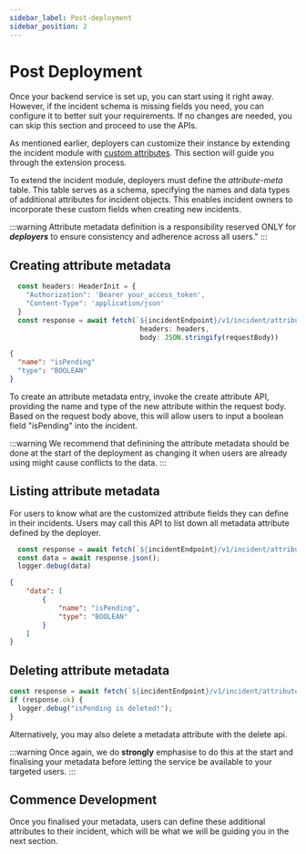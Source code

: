```yaml
---
sidebar_label: Post-deployment
sidebar_position: 2
---
```


# Post Deployment

Once your backend service is set up, you can start using it right away. However, if the incident schema is missing fields you need, you can configure it to better suit your requirements. If no changes are needed, you can skip this section and proceed to use the APIs.

As mentioned earlier, deployers can customize their instance by extending the incident module with [custom attributes](/docs/modules/ims/overview/concepts/attribute.mdx). This section will guide you through the extension process.

To extend the incident module, deployers must define the _attribute-meta_ table. This table serves as a schema, specifying the names and data types of additional attributes for incident objects. This enables incident owners to incorporate these custom fields when creating new incidents.

:::warning
Attribute metadata definition is a responsibility reserved ONLY for _**deployers**_ to ensure consistency and adherence across all users."
:::

## Creating attribute metadata

```typescript title="POST /v1/incident/attributes" showLineNumbers
  const headers: HeaderInit = {
    "Authorization": 'Bearer your_access_token',
    "Content-Type": 'application/json'
  }
  const response = await fetch(`${incidentEndpoint}/v1/incident/attributes`,
                                headers: headers,
                                body: JSON.stringify(requestBody))
```

```json title="Request" showLineNumbers
{
  "name": "isPending"
  "type": "BOOLEAN"
}

```

To create an attribute metadata entry, invoke the create attribute API, providing the name and type of the new attribute within the request body.
Based on the request body above, this will allow users to input a boolean field "isPending" into the incident.

:::warning
We recommend that definining the attribute metadata should be done at the start of the deployment as changing it when users are already using might cause conflicts to the data.
:::

## Listing attribute metadata

For users to know what are the customized attribute fields they can define in their incidents. Users may call this API to list down all metadata attribute defined by the deployer.

```typescript title="GET /v1/incident/attributes"
  const response = await fetch(`${incidentEndpoint}/v1/incident/attributes`, headers: headers)
  const data = await response.json();
  logger.debug(data)
```

```json title="Response" showLineNumbers
{
	"data": [
		{
			"name": "isPending",
			"type": "BOOLEAN"
		}
	]
}
```

## Deleting attribute metadata

```typescript title="DELETE /v1/incident/attributes" showLineNumbers
const response = await fetch(`${incidentEndpoint}/v1/incident/attributes/isPending`, headers: headers);
if (response.ok) {
  logger.debug("isPending is deleted!");
}
```

Alternatively, you may also delete a metadata attribute with the delete api.

:::warning
Once again, we do **strongly** emphasise to do this at the start and finalising your metadata before letting the service be available to your targeted users.
:::

## Commence Development

Once you finalised your metadata, users can define these additional attributes to their incident, which will be what we will be guiding you in the next section.
